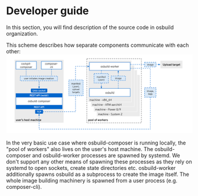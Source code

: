 # Developer guide

In this section, you will find description of the source code in osbuild organization.

This scheme describes how separate components communicate with each other:
![](osbuild-composer.svg)

In the very basic use case where osbuild-composer is running locally, the "pool of workers" also lives on the user's host machine. The osbuild-composer and osbuild-worker processes are spawned by systemd. We don't support any other means of spawning these processes as they rely on systemd to open sockets, create state directories etc. osbuild-worker additionally spawns osbuild as a subprocess to create the image itself. The whole image building machinery is spawned from a user process (e.g. composer-cli).